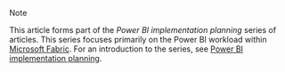 > [!NOTE]
> This article forms part of the *Power BI implementation planning* series of articles. This series focuses primarily on the Power BI workload within [Microsoft Fabric](/fabric/get-started/microsoft-fabric-overview). For an introduction to the series, see [Power BI implementation planning](../powerbi-implementation-planning-introduction.md).
